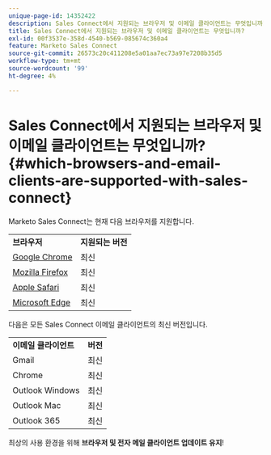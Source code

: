 ```yaml
---
unique-page-id: 14352422
description: Sales Connect에서 지원되는 브라우저 및 이메일 클라이언트는 무엇입니까? - Marketo 문서 - 제품 설명서
title: Sales Connect에서 지원되는 브라우저 및 이메일 클라이언트는 무엇입니까?
exl-id: 00f3537e-358d-4540-b569-085674c360a4
feature: Marketo Sales Connect
source-git-commit: 26573c20c411208e5a01aa7ec73a97e7208b35d5
workflow-type: tm+mt
source-wordcount: '99'
ht-degree: 4%

---
```


# Sales Connect에서 지원되는 브라우저 및 이메일 클라이언트는 무엇입니까? {#which-browsers-and-email-clients-are-supported-with-sales-connect}

Marketo Sales Connect는 현재 다음 브라우저를 지원합니다.

<table>
 <tbody>
 <tr>
   <td><strong>브라우저</strong></td>
   <td><strong>지원되는 버전</strong></td>
  </tr>
  <tr>
   <td><a href="https://www.google.com/intl/en/chrome/">Google Chrome</a></td>
   <td>최신</td>
  </tr>
  <tr>
   <td><a href="https://www.mozilla.org/en-US/firefox/new/">Mozilla Firefox</a></td>
   <td>최신</td>
  </tr>
  <tr>
   <td><a href="https://www.apple.com/safari/">Apple Safari</a></td>
   <td>최신</td>
  </tr>
  <tr>
   <td><a href="https://www.microsoft.com/en-us/edge">Microsoft Edge</a></td>
   <td>최신</td>
  </tr>
 </tbody>
</table>

다음은 모든 Sales Connect 이메일 클라이언트의 최신 버전입니다.

<table>
 <tbody>
 <tr>
   <td><strong>이메일 클라이언트</strong></td>
   <td><strong>버전</strong></td>
  </tr>
  <tr>
   <td>Gmail</td>
   <td>최신</td>
  </tr>
  <tr>
   <td>Chrome</td>
   <td>최신</td>
  </tr>
  <tr>
   <td>Outlook Windows</td>
   <td>최신</td>
  </tr>
  <tr>
   <td>Outlook Mac</td>
   <td>최신</td>
  </tr>
  <tr>
   <td>Outlook 365</td>
   <td>최신</td>
  </tr>
 </tbody>
</table>

최상의 사용 환경을 위해 **브라우저 및 전자 메일 클라이언트 업데이트 유지**!
